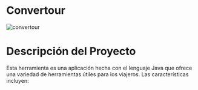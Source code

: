 # Convertour
![convertour](https://user-images.githubusercontent.com/102103267/224838451-e261cb4e-2f6a-49a6-b908-422156583d96.png)
# Descripción del Proyecto
Esta herramienta es una aplicación hecha con el lenguaje Java que ofrece una variedad de herramientas útiles para los viajeros. Las características incluyen:
